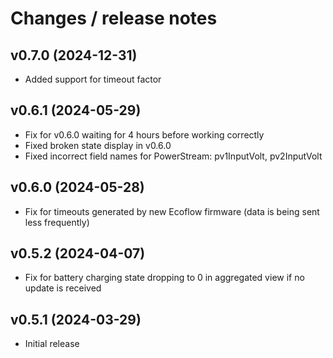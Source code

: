 # Changes / release notes

## v0.7.0 (2024-12-31)
* Added support for timeout factor

## v0.6.1 (2024-05-29)
* Fix for v0.6.0 waiting for 4 hours before working correctly
* Fixed broken state display in v0.6.0
* Fixed incorrect field names for PowerStream: pv1InputVolt, pv2InputVolt

## v0.6.0 (2024-05-28)
* Fix for timeouts generated by new Ecoflow firmware (data is being sent less frequently)

## v0.5.2 (2024-04-07)
* Fix for battery charging state dropping to 0 in aggregated view if no update is received

## v0.5.1 (2024-03-29)
* Initial release
